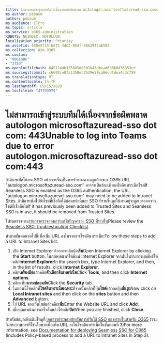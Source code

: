```yaml
---
title: ไม่สามารถเข้าสู่ระบบทีมได้เนื่องจากข้อผิดพลาด autologon.microsoftazuread-sso.com:443
ms.author: pebaum
author: pebaum
ms.audience: ITPro
ms.topic: article
ms.service: o365-administration
ROBOTS: NOINDEX, NOFOLLOW
localization_priority: Priority
ms.assetid: 686e8f18-b871-4dd2-864f-8562947ab583
ms.collection: Adm_O365
ms.custom:
- "9001686"
- "3750"
ms.openlocfilehash: 649124db135805d8101b43dbead63860d36853ed
ms.sourcegitcommit: c6692ce0fa1358ec3529e59ca0ecdfdea4cdc759
ms.translationtype: MT
ms.contentlocale: th-TH
ms.lasthandoff: 09/15/2020
ms.locfileid: "47799979"
---
```

# <a name="unable-to-log-into-teams-due-to-error-autologonmicrosoftazuread-sso-dot-com443"></a><span data-ttu-id="eab79-102">ไม่สามารถเข้าสู่ระบบทีมได้เนื่องจากข้อผิดพลาด autologon microsoftazuread-sso dot com: 443</span><span class="sxs-lookup"><span data-stu-id="eab79-102">Unable to log into Teams due to error autologon.microsoftazuread-sso dot com:443</span></span>

<span data-ttu-id="eab79-103">ถ้ามีการเปิดใช้งาน SSO อย่างราบรื่นเป็นการรับรองความถูกต้องของ O365 URL "autologon.microsoftazuread-sso.com" อาจจำเป็นต้องเพิ่มลงในอินทราเน็ตไซต์</span><span class="sxs-lookup"><span data-stu-id="eab79-103">If Seamless SSO is enabled as the O365 authentication, the URL "autologon.microsoftazuread-sso.com" may need to be added to Intranet Sites.</span></span>  <span data-ttu-id="eab79-104">ถ้ามีการเพิ่มไปยังไซต์ที่เชื่อถือได้ก่อนหน้านี้และ SSO ที่ราบรื่นถูกใช้งานอยู่จะถูกเอาออกจากไซต์ที่เชื่อถือได้</span><span class="sxs-lookup"><span data-stu-id="eab79-104">If it has previously been added to Trusted Sites  and Seamless SSO is in use, it should be removed from Trusted Sites.</span></span>

<span data-ttu-id="eab79-105">โปรดตรวจทาน[รายการตรวจสอบการแก้ไขปัญหาของ SSO ที่ราบรื่น](https://docs.microsoft.com/azure/active-directory/hybrid/tshoot-connect-sso#troubleshooting-checklist)</span><span class="sxs-lookup"><span data-stu-id="eab79-105">Please review the [Seamless SSO Troubleshooting Checklist](https://docs.microsoft.com/azure/active-directory/hybrid/tshoot-connect-sso#troubleshooting-checklist).</span></span>

<span data-ttu-id="eab79-106">ทำตามขั้นตอนต่อไปนี้เพื่อเพิ่ม URL ลงในรายการไซต์อินทราเน็ต:</span><span class="sxs-lookup"><span data-stu-id="eab79-106">Follow these steps to add a URL to Intranet Sites list:</span></span>

1. <span data-ttu-id="eab79-107">เปิด Internet Explorer ด้วยการคลิกปุ่ม**เริ่ม**</span><span class="sxs-lookup"><span data-stu-id="eab79-107">Open Internet Explorer by clicking the **Start** button.</span></span> <span data-ttu-id="eab79-108">ในกล่องค้นหาให้พิมพ์ Internet Explorer จากนั้นในรายการผลลัพธ์ให้คลิก**Internet Explorer**</span><span class="sxs-lookup"><span data-stu-id="eab79-108">In the search box, type Internet Explorer, and then, in the list of results, click **Internet Explorer**.</span></span>
2. <span data-ttu-id="eab79-109">คลิก**เครื่องมือ**แล้วคลิก**ตัวเลือกอินเทอร์เน็ต**</span><span class="sxs-lookup"><span data-stu-id="eab79-109">Click **Tools**, and then click **Internet options**.</span></span>
3. <span data-ttu-id="eab79-110">คลิกแท็บ**ความปลอดภัย**</span><span class="sxs-lookup"><span data-stu-id="eab79-110">Click the **Security** tab.</span></span>
4. <span data-ttu-id="eab79-111">ในตอนนี้ให้คลิกที่**ไซต์อินทราเน็ตเฉพาะ**ที่จากนั้นคลิกที่ปุ่ม**ไซต์**แล้วกดปุ่ม**ขั้นสูง**</span><span class="sxs-lookup"><span data-stu-id="eab79-111">Now click on **Local Intranet sites** and then click on the **sites** button and then **Advanced** button.</span></span>
5. <span data-ttu-id="eab79-112">ใส่ URL ของเว็บไซต์แล้วคลิก**เพิ่ม**</span><span class="sxs-lookup"><span data-stu-id="eab79-112">Enter the Website URL and click **Add**.</span></span>
6. <span data-ttu-id="eab79-113">เมื่อคุณดำเนินการเสร็จสิ้นแล้วให้คลิก**ปิด**</span><span class="sxs-lookup"><span data-stu-id="eab79-113">When you are finished, click **Close**.</span></span>

<span data-ttu-id="eab79-114">สำหรับข้อมูลเพิ่มเติมให้ดูที่ [เอกสารประกอบสำหรับการปรับใช้ SSO อย่างราบรื่นสำหรับ O365](https://docs.microsoft.com/azure/active-directory/hybrid/how-to-connect-sso-quick-start) (รวมถึงกระบวนการที่ใช้นโยบายเพื่อเพิ่ม URL ลงในไซต์อินทราเน็ตในขั้นตอนที่ 3)</span><span class="sxs-lookup"><span data-stu-id="eab79-114">For more information, see [Documentation for deploying Seamless SSO for O365](https://docs.microsoft.com/azure/active-directory/hybrid/how-to-connect-sso-quick-start) (includes Policy-based process to add a URL to Intranet Sites in Step 3).</span></span>
